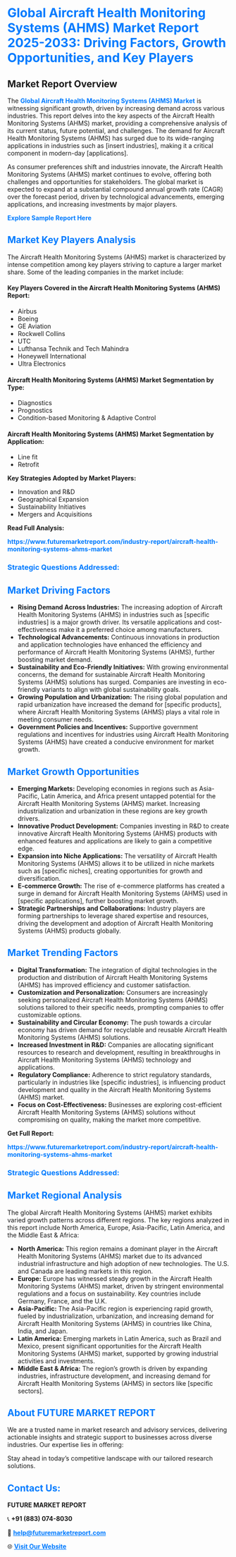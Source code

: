 <h1 style="color: #007BFF;">Global Aircraft Health Monitoring Systems (AHMS) Market Report 2025-2033: Driving Factors, Growth Opportunities, and Key Players</h1>

<section id="overview">
<h2>Market Report Overview</h2>
<p>The <a href="https://www.futuremarketreport.com/industry-report/aircraft-health-monitoring-systems-ahms-market" style="color: #007BFF; text-decoration: none;"><strong>Global Aircraft Health Monitoring Systems (AHMS) Market</strong></a> is witnessing significant growth, driven by increasing demand across various industries. This report delves into the key aspects of the Aircraft Health Monitoring Systems (AHMS) market, providing a comprehensive analysis of its current status, future potential, and challenges. The demand for Aircraft Health Monitoring Systems (AHMS) has surged due to its wide-ranging applications in industries such as [insert industries], making it a critical component in modern-day [applications].</p>
<p>As consumer preferences shift and industries innovate, the Aircraft Health Monitoring Systems (AHMS) market continues to evolve, offering both challenges and opportunities for stakeholders. The global market is expected to expand at a substantial compound annual growth rate (CAGR) over the forecast period, driven by technological advancements, emerging applications, and increasing investments by major players.</p>
</section>

<section id="overview">
<p><a href="https://www.futuremarketreport.com/request-sample/reportId=45381" style="color: #007BFF; text-decoration: none;"><strong>Explore Sample Report Here</strong></a></p>
</section>

<section id="key-players">
<h2 style="color: #007BFF;">Market Key Players Analysis</h2>
<p>The Aircraft Health Monitoring Systems (AHMS) market is characterized by intense competition among key players striving to capture a larger market share. Some of the leading companies in the market include:</p>
<h4>Key Players Covered in the Aircraft Health Monitoring Systems (AHMS) Report:</h4>
<ul><li>Airbus</li><li>Boeing</li><li>GE Aviation</li><li>Rockwell Collins</li><li>UTC</li><li>Lufthansa Technik and Tech Mahindra</li><li>Honeywell International</li><li>Ultra Electronics</li></ul>
<h4>Aircraft Health Monitoring Systems (AHMS) Market Segmentation by Type:</h4>
<ul><li>Diagnostics</li><li>Prognostics</li><li>Condition-based Monitoring &amp; Adaptive Control</li></ul>

<h4>Aircraft Health Monitoring Systems (AHMS) Market Segmentation by Application:</h4>
<ul><li>Line fit</li><li>Retrofit</li></ul>
<p><strong>Key Strategies Adopted by Market Players:</strong></p>
<ul>
<li>Innovation and R&D</li>
<li>Geographical Expansion</li>
<li>Sustainability Initiatives</li>
<li>Mergers and Acquisitions</li>
</ul>
</section>

<section>
<p><strong>Read Full Analysis: </strong></p><a href="https://www.futuremarketreport.com/industry-report/aircraft-health-monitoring-systems-ahms-market" style="color: #007BFF; text-decoration: none;"><strong>https://www.futuremarketreport.com/industry-report/aircraft-health-monitoring-systems-ahms-market</strong></a>
<h3 style="color: #007BFF;">Strategic Questions Addressed:</h3>
</section>

<section id="driving-factors">
<h2 style="color: #007BFF;">Market Driving Factors</h2>
<ul>
<li><strong>Rising Demand Across Industries:</strong> The increasing adoption of Aircraft Health Monitoring Systems (AHMS) in industries such as [specific industries] is a major growth driver. Its versatile applications and cost-effectiveness make it a preferred choice among manufacturers.</li>
<li><strong>Technological Advancements:</strong> Continuous innovations in production and application technologies have enhanced the efficiency and performance of Aircraft Health Monitoring Systems (AHMS), further boosting market demand.</li>
<li><strong>Sustainability and Eco-Friendly Initiatives:</strong> With growing environmental concerns, the demand for sustainable Aircraft Health Monitoring Systems (AHMS) solutions has surged. Companies are investing in eco-friendly variants to align with global sustainability goals.</li>
<li><strong>Growing Population and Urbanization:</strong> The rising global population and rapid urbanization have increased the demand for [specific products], where Aircraft Health Monitoring Systems (AHMS) plays a vital role in meeting consumer needs.</li>
<li><strong>Government Policies and Incentives:</strong> Supportive government regulations and incentives for industries using Aircraft Health Monitoring Systems (AHMS) have created a conducive environment for market growth.</li>
</ul>
</section>

<section id="growth-opportunities">
<h2 style="color: #007BFF;">Market Growth Opportunities</h2>
<ul>
<li><strong>Emerging Markets:</strong> Developing economies in regions such as Asia-Pacific, Latin America, and Africa present untapped potential for the Aircraft Health Monitoring Systems (AHMS) market. Increasing industrialization and urbanization in these regions are key growth drivers.</li>
<li><strong>Innovative Product Development:</strong> Companies investing in R&D to create innovative Aircraft Health Monitoring Systems (AHMS) products with enhanced features and applications are likely to gain a competitive edge.</li>
<li><strong>Expansion into Niche Applications:</strong> The versatility of Aircraft Health Monitoring Systems (AHMS) allows it to be utilized in niche markets such as [specific niches], creating opportunities for growth and diversification.</li>
<li><strong>E-commerce Growth:</strong> The rise of e-commerce platforms has created a surge in demand for Aircraft Health Monitoring Systems (AHMS) used in [specific applications], further boosting market growth.</li>
<li><strong>Strategic Partnerships and Collaborations:</strong> Industry players are forming partnerships to leverage shared expertise and resources, driving the development and adoption of Aircraft Health Monitoring Systems (AHMS) products globally.</li>
</ul>
</section>

<section id="trending-factors">
<h2 style="color: #007BFF;">Market Trending Factors</h2>
<ul>
<li><strong>Digital Transformation:</strong> The integration of digital technologies in the production and distribution of Aircraft Health Monitoring Systems (AHMS) has improved efficiency and customer satisfaction.</li>
<li><strong>Customization and Personalization:</strong> Consumers are increasingly seeking personalized Aircraft Health Monitoring Systems (AHMS) solutions tailored to their specific needs, prompting companies to offer customizable options.</li>
<li><strong>Sustainability and Circular Economy:</strong> The push towards a circular economy has driven demand for recyclable and reusable Aircraft Health Monitoring Systems (AHMS) solutions.</li>
<li><strong>Increased Investment in R&D:</strong> Companies are allocating significant resources to research and development, resulting in breakthroughs in Aircraft Health Monitoring Systems (AHMS) technology and applications.</li>
<li><strong>Regulatory Compliance:</strong> Adherence to strict regulatory standards, particularly in industries like [specific industries], is influencing product development and quality in the Aircraft Health Monitoring Systems (AHMS) market.</li>
<li><strong>Focus on Cost-Effectiveness:</strong> Businesses are exploring cost-efficient Aircraft Health Monitoring Systems (AHMS) solutions without compromising on quality, making the market more competitive.</li>
</ul>
</section>

<section>
<p><strong>Get Full Report: </strong></p><a href="https://www.futuremarketreport.com/industry-report/aircraft-health-monitoring-systems-ahms-market" style="color: #007BFF; text-decoration: none;"><strong>https://www.futuremarketreport.com/industry-report/aircraft-health-monitoring-systems-ahms-market</strong></a>
<h3 style="color: #007BFF;">Strategic Questions Addressed:</h3>
</section>


<section id="regional-analysis">
<h2 style="color: #007BFF;">Market Regional Analysis</h2>
<p>The global Aircraft Health Monitoring Systems (AHMS) market exhibits varied growth patterns across different regions. The key regions analyzed in this report include North America, Europe, Asia-Pacific, Latin America, and the Middle East & Africa:</p>
<ul>
<li><strong>North America:</strong> This region remains a dominant player in the Aircraft Health Monitoring Systems (AHMS) market due to its advanced industrial infrastructure and high adoption of new technologies. The U.S. and Canada are leading markets in this region.</li>
<li><strong>Europe:</strong> Europe has witnessed steady growth in the Aircraft Health Monitoring Systems (AHMS) market, driven by stringent environmental regulations and a focus on sustainability. Key countries include Germany, France, and the U.K.</li>
<li><strong>Asia-Pacific:</strong> The Asia-Pacific region is experiencing rapid growth, fueled by industrialization, urbanization, and increasing demand for Aircraft Health Monitoring Systems (AHMS) in countries like China, India, and Japan.</li>
<li><strong>Latin America:</strong> Emerging markets in Latin America, such as Brazil and Mexico, present significant opportunities for the Aircraft Health Monitoring Systems (AHMS) market, supported by growing industrial activities and investments.</li>
<li><strong>Middle East & Africa:</strong> The region’s growth is driven by expanding industries, infrastructure development, and increasing demand for Aircraft Health Monitoring Systems (AHMS) in sectors like [specific sectors].</li>
</ul>
</section>

<footer>
<h2 style="color: #007BFF;">About FUTURE MARKET REPORT</h2>
<p>We are a trusted name in market research and advisory services, delivering actionable insights and strategic support to businesses across diverse industries. Our expertise lies in offering:</p>

<p>Stay ahead in today’s competitive landscape with our tailored research solutions.</p>

<h2 style="color: #007BFF;">Contact Us:</h2>
<p><strong>FUTURE MARKET REPORT</strong></p>
<p>📞 <strong>+91 (883) 074-8030</strong></p>
<p>📧 <strong><a href="mailto:help@futuremarketreport.com" style="color: #007BFF;">help@futuremarketreport.com</a></strong></p>
<p>🌐 <strong><a href="https://www.futuremarketreport.com/" style="color: #007BFF;">Visit Our Website</a></strong></p>
</footer>